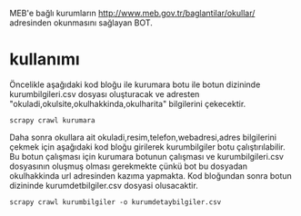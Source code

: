 

MEB'e bağlı kurumların  http://www.meb.gov.tr/baglantilar/okullar/ adresinden okunmasını sağlayan BOT.

# kullanımı

Öncelikle aşağıdaki kod bloğu ile kurumara botu ile botun dizininde kurumbilgileri.csv dosyası oluşturacak ve adresten "okuladi,okulsite,okulhakkinda,okulharita" bilgilerini çekecektir.

`scrapy crawl kurumara`

Daha sonra okullara ait okuladi,resim,telefon,webadresi,adres bilgilerini çekmek için aşağıdaki kod bloğu girilerek kurumbilgiler botu çalıştırılabilir. Bu botun çalışması için kurumara botunun çalışması ve kurumbilgileri.csv dosyasının oluşmuş olması gerekmekte çünkü bot bu dosyadan okulhakkinda url adresinden kazıma yapmakta.
Kod bloğundan sonra botun dizininde kurumdetbilgiler.csv dosyasi olusacaktir.

`scrapy crawl kurumbilgiler -o kurumdetaybilgiler.csv`